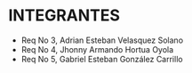 # INTEGRANTES

- Req No 3, Adrian Esteban Velasquez Solano 
- Req No 4, Jhonny Armando Hortua Oyola 
- Req No 5, Gabriel Esteban González Carrillo